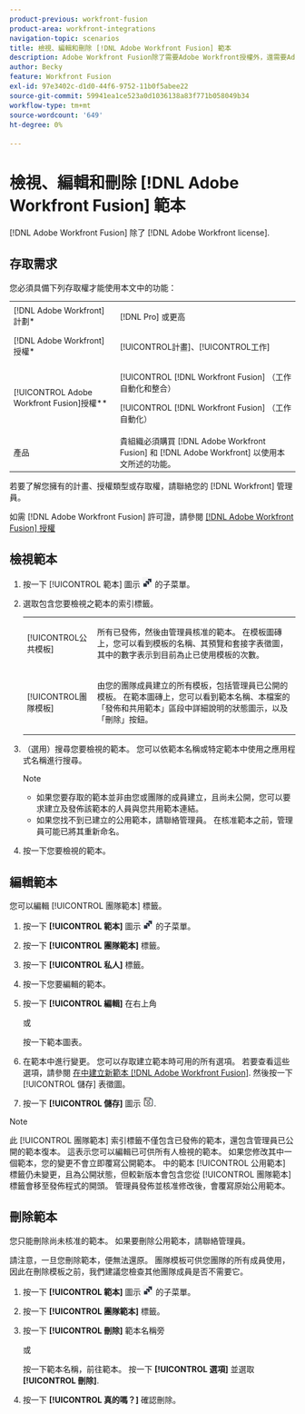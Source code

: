 ```yaml
---
product-previous: workfront-fusion
product-area: workfront-integrations
navigation-topic: scenarios
title: 檢視、編輯和刪除 [!DNL Adobe Workfront Fusion] 範本
description: Adobe Workfront Fusion除了需要Adobe Workfront授權外，還需要Adobe Workfront Fusion授權。
author: Becky
feature: Workfront Fusion
exl-id: 97e3402c-d1d0-44f6-9752-11b0f5abee22
source-git-commit: 59941ea1ce523a0d1036138a83f771b058049b34
workflow-type: tm+mt
source-wordcount: '649'
ht-degree: 0%

---
```


# 檢視、編輯和刪除 [!DNL Adobe Workfront Fusion] 範本

[!DNL Adobe Workfront Fusion] 除了 [!DNL Adobe Workfront license].

## 存取需求

您必須具備下列存取權才能使用本文中的功能：

<table style="table-layout:auto"> 
 <col> 
 <col> 
 <tbody> 
  <tr> 
    <td role="rowheader">[!DNL Adobe Workfront] 計劃*</td> 
   <td> <p>[!DNL Pro] 或更高</p> </td> 
  </tr> 
  <tr data-mc-conditions=""> 
   <td role="rowheader">[!DNL Adobe Workfront] 授權*</td> 
   <td> <p>[!UICONTROL計畫]、[!UICONTROL工作]</p> </td> 
  </tr> 
  <tr> 
   <td role="rowheader">[!UICONTROL Adobe Workfront Fusion]授權**</td> 
  <td> <p>[!UICONTROL [!DNL Workfront Fusion] （工作自動化和整合） </p><p>[!UICONTROL [!DNL Workfront Fusion] （工作自動化） </p>  </td>  
  </tr> 
  <tr> 
   <td role="rowheader">產品</td> 
   <td>貴組織必須購買 [!DNL Adobe Workfront Fusion] 和 [!DNL Adobe Workfront] 以使用本文所述的功能。</td> 
  </tr> 
 </tbody> 
</table>

若要了解您擁有的計畫、授權類型或存取權，請聯絡您的 [!DNL Workfront] 管理員。

如需 [!DNL Adobe Workfront Fusion] 許可證，請參閱 [[!DNL Adobe Workfront Fusion] 授權](../../../workfront-fusion/get-started/license-automation-vs-integration.md)

## 檢視範本

1. 按一下 [!UICONTROL 範本] 圖示 ![](assets/fusion-template-icon.png) 的子菜單。
1. 選取包含您要檢視之範本的索引標籤。

   <table style="table-layout:auto"> 
    <col> 
    <col> 
    <tbody> 
     <tr> 
      <td role="rowheader">[!UICONTROL公共模板]</td> 
      <td> <p> 所有已發佈，然後由管理員核准的範本。 在模板圖磚上，您可以看到模板的名稱、其預覽和套接字表徵圖，其中的數字表示到目前為止已使用模板的次數。</p> </td> 
     </tr> 
     <tr> 
      <td role="rowheader">[!UICONTROL團隊模板]</td> 
      <td> <p>由您的團隊成員建立的所有模板，包括管理員已公開的模板。 在範本圖磚上，您可以看到範本名稱、本檔案的「發佈和共用範本」區段中詳細說明的狀態圖示，以及「刪除」按鈕。</p> </td> 
     </tr> 
    </tbody> 
   </table>

1. （選用）搜尋您要檢視的範本。 您可以依範本名稱或特定範本中使用之應用程式名稱進行搜尋。

   >[!NOTE]
   >
   >* 如果您要存取的範本並非由您或團隊的成員建立，且尚未公開，您可以要求建立及發佈該範本的人員與您共用範本連結。
   >* 如果您找不到已建立的公用範本，請聯絡管理員。 在核准範本之前，管理員可能已將其重新命名。



1. 按一下您要檢視的範本。

## 編輯範本

您可以編輯 [!UICONTROL 團隊範本] 標籤。

1. 按一下 **[!UICONTROL 範本]** 圖示 ![](assets/fusion-template-icon.png) 的子菜單。
1. 按一下 **[!UICONTROL 團隊範本]** 標籤。
1. 按一下 **[!UICONTROL 私人]** 標籤。
1. 按一下您要編輯的範本。
1. 按一下 **[!UICONTROL 編輯]** 在右上角

   或

   按一下範本圖表。

1. 在範本中進行變更。 您可以存取建立範本時可用的所有選項。 若要查看這些選項，請參閱 [在中建立新範本 [!DNL Adobe Workfront Fusion]](../../../workfront-fusion/scenarios/templates/create-new-fusion-templates.md). 然後按一下 [!UICONTROL 儲存] 表徵圖。
1. 按一下 **[!UICONTROL 儲存]** 圖示 ![](assets/save-icon.png).

>[!NOTE]
>
>此 [!UICONTROL 團隊範本] 索引標籤不僅包含已發佈的範本，還包含管理員已公開的範本復本。 這表示您可以編輯已可供所有人檢視的範本。 如果您修改其中一個範本，您的變更不會立即覆寫公開範本。 中的範本 [!UICONTROL 公用範本] 標籤仍未變更，且為公開狀態，但較新版本會包含您從 [!UICONTROL 團隊範本] 標籤會移至發佈程式的開頭。 管理員發佈並核准修改後，會覆寫原始公用範本。

## 刪除範本

您只能刪除尚未核准的範本。 如果要刪除公用範本，請聯絡管理員。

請注意，一旦您刪除範本，便無法還原。 團隊模板可供您團隊的所有成員使用，因此在刪除模板之前，我們建議您檢查其他團隊成員是否不需要它。

1. 按一下 **[!UICONTROL 範本]** 圖示 ![](assets/fusion-template-icon.png) 的子菜單。
1. 按一下 **[!UICONTROL 團隊範本]** 標籤。
1. 按一下 **[!UICONTROL 刪除]** 範本名稱旁

   或

   按一下範本名稱，前往範本。 按一下 **[!UICONTROL 選項]** 並選取 **[!UICONTROL 刪除]**.

1. 按一下 **[!UICONTROL 真的嗎？]** 確認刪除。
